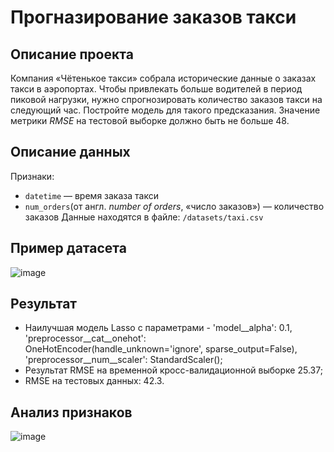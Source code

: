 # Прогназирование заказов такси

## Описание проекта

Компания «Чётенькое такси» собрала исторические данные о заказах такси в аэропортах. Чтобы привлекать больше водителей в период пиковой нагрузки, нужно спрогнозировать количество заказов такси на следующий час.  Постройте модель для такого предсказания.
Значение метрики *RMSE* на тестовой выборке должно быть не больше 48.

## Описание данных

Признаки:
-	`datetime` — время заказа такси
-	`num_orders`(от англ. *number of orders*, «число заказов») — количество заказов
Данные находятся в файле: `/datasets/taxi.csv`

## Пример датасета
![image](https://github.com/user-attachments/assets/1fc6a672-ebf6-41a2-9d26-a51b2a939a94)

## Результат

- Наилучшая модель Lasso c параметрами - 'model__alpha': 0.1, 'preprocessor__cat__onehot': OneHotEncoder(handle_unknown='ignore', sparse_output=False), 'preprocessor__num__scaler': StandardScaler();
- Результат RMSE на временной кросс-валидационной выборке 25.37;
- RMSE на тестовых данных: 42.3.

## Анализ признаков

![image](https://github.com/user-attachments/assets/5c2db9dd-a9f2-4360-b4ee-bd8b3ff55c3b)
